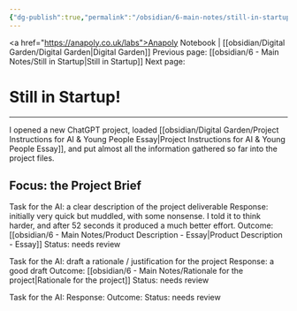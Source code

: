 ```yaml
---
{"dg-publish":true,"permalink":"/obsidian/6-main-notes/still-in-startup/","created":"2025-08-17T22:41:34.967+01:00","updated":"2025-08-17T23:27:24.502+01:00"}
---
```


<a href="https://anapoly.co.uk/labs">Anapoly Notebook</a> | [[obsidian/Digital Garden/Digital Garden\|Digital Garden]] 
Previous page: [[obsidian/6 - Main Notes/Still in Startup\|Still in Startup]]
Next page: 

# Still in Startup! 

---

I opened a new ChatGPT project, loaded [[obsidian/Digital Garden/Project Instructions for AI & Young People Essay\|Project Instructions for AI & Young People Essay]], and put almost all the information gathered so far into the project files. 

## Focus: the Project Brief

Task for the AI:  a clear description of the project deliverable
Response: initially very quick but muddled, with some nonsense. I told it to think harder, and after 52 seconds it produced a much better effort.
Outcome: [[obsidian/6 - Main Notes/Product Description - Essay\|Product Description - Essay]] 
Status: needs review

Task for the AI: draft a rationale / justification for the project
Response: a good draft
Outcome: [[obsidian/6 - Main Notes/Rationale for the project\|Rationale for the project]] 
Status: needs review

Task for the AI: 
Response: 
Outcome: 
Status: needs review